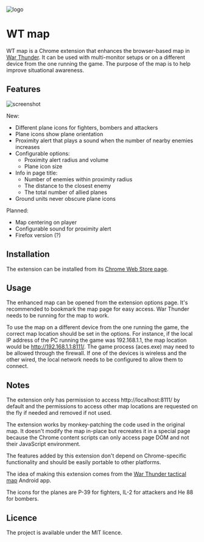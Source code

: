 ![logo](https://raw.github.com/slikts/wtmap/master/images/icon-128.png)

WT map
=======

WT map is a Chrome extension that enhances the browser-based map in 
[War Thunder](http://warthunder.com/). It can be used with multi-monitor
setups or on a different device from the one running the game. The purpose
of the map is to help improve situational awareness.

Features
--------

![screenshot](https://raw.github.com/slikts/wtmap/master/images/screenshot.png)

New:

 * Different plane icons for fighters, bombers and attackers
 * Plane icons show plane orientation
 * Proximity alert that plays a sound when the number of nearby enemies increases
 * Configurable options:
   * Proximity alert radius and volume
   * Plane icon size
 * Info in page title:
   * Number of enemies within proximity radius
   * The distance to the closest enemy
   * The total number of allied planes
 * Ground units never obscure plane icons

Planned:

 * Map centering on player
 * Configurable sound for proximity alert
 * Firefox version (?)

Installation
------------

The extension can be installed from its [Chrome Web Store page](https://chrome.google.com/webstore/detail/gmhaddmfnmddbjgobfjfghpjlbgmeiop).

Usage
-----

The enhanced map can be opened from the extension options page. It's recommended 
to bookmark the map page for easy access. War Thunder needs to be running 
for the map to work.

To use the map on a different device from the one running the game,
the correct map location should be set in the options. For instance,
if the local IP address of the PC running the game was 192.168.1.1,
the map location would be http://192.168.1.1:8111/. The game process (aces.exe) 
may need to be allowed through the firewall. If one of the devices is wireless
and the other wired, the local network needs to be configured to allow 
them to connect.

Notes
-----


The extension only has permission to access http://localhost:8111/ by default
and the permissions to access other map locations are requested on the fly
if needed and removed if not used.

The extension works by monkey-patching the code used in the original map.
It doesn't modify the map in-place but recreates it in a special page
because the Chrome content scripts can only access page DOM and not their
JavaScript environment.

The features added by this extension don't depend on Chrome-specific
functionality and should be easily portable to other platforms.

The idea of making this extension comes from the
[War Thunder tactical map](https://play.google.com/store/apps/details?id=net.junkcode.warthundertacticalmap)
Android app.

The icons for the planes are P-39 for fighters, IL-2 for attackers 
and He 88 for bombers.

Licence
-------

The project is available under the MIT licence.
